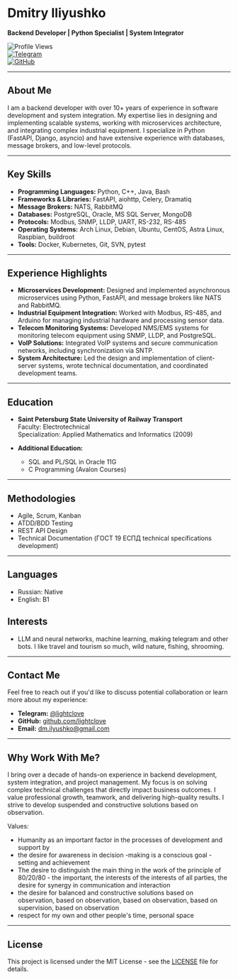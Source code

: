 # Dmitry Iliyushko  
**Backend Developer | Python Specialist | System Integrator**

![Profile Views](https://komarev.com/ghpvc/?username=lightclove&color=blue)  
[![Telegram](https://img.shields.io/badge/Telegram-@lightclove-blue)](https://t.me/lightclove)  
[![GitHub](https://img.shields.io/badge/GitHub-lightclove-green)](https://github.com/lightclove)

---

## **About Me**
I am a backend developer with over 10+ years of experience in software development and system integration. My expertise lies in designing and implementing scalable systems, working with microservices architecture, and integrating complex industrial equipment. I specialize in Python (FastAPI, Django, asyncio) and have extensive experience with databases, message brokers, and low-level protocols.

---

## **Key Skills**
- **Programming Languages:** Python, C++, Java, Bash  
- **Frameworks & Libraries:** FastAPI, aiohttp, Celery, Dramatiq  
- **Message Brokers:** NATS, RabbitMQ  
- **Databases:** PostgreSQL, Oracle, MS SQL Server, MongoDB  
- **Protocols:** Modbus, SNMP, LLDP, UART, RS-232, RS-485  
- **Operating Systems:** Arch Linux, Debian, Ubuntu, CentOS, Astra Linux, Raspbian, buildroot 
- **Tools:** Docker, Kubernetes, Git, SVN, pytest  

---

## **Experience Highlights**
- **Microservices Development:** Designed and implemented asynchronous microservices using Python, FastAPI, and message brokers like NATS and RabbitMQ.  
- **Industrial Equipment Integration:** Worked with Modbus, RS-485, and Arduino for managing industrial hardware and processing sensor data.  
- **Telecom Monitoring Systems:** Developed NMS/EMS systems for monitoring telecom equipment using SNMP, LLDP, and PostgreSQL.  
- **VoIP Solutions:** Integrated VoIP systems and secure communication networks, including synchronization via SNTP.  
- **System Architecture:** Led the design and implementation of client-server systems, wrote technical documentation, and coordinated development teams.  

---

## **Education**
- **Saint Petersburg State University of Railway Transport**  
  Faculty: Electrotechnical  
  Specialization: Applied Mathematics and Informatics (2009)  

- **Additional Education:**  
  - SQL and PL/SQL in Oracle 11G  
  - C Programming (Avalon Courses)  

---

## **Methodologies**
- Agile, Scrum, Kanban  
- ATDD/BDD Testing  
- REST API Design  
- Technical Documentation (ГОСТ 19 ЕСПД technical specifications development)  

---

## **Languages**
- Russian: Native  
- English: B1    


## **Interests**
- LLM and neural networks, machine learning, making telegram and other bots. I like travel and tourism so much, wild nature, fishing, shrooming.
---

## **Contact Me**
Feel free to reach out if you'd like to discuss potential collaboration or learn more about my experience:  
- **Telegram:** [@lightclove](https://t.me/lightclove)  
- **GitHub:** [github.com/lightclove](https://github.com/lightclove)  
- **Email:** dm.ilyushko@gmail.com 

---

## **Why Work With Me?**
I bring over a decade of hands-on experience in backend development, system integration, and project management. My focus is on solving complex technical challenges that directly impact business outcomes. I value professional growth, teamwork, and delivering high-quality results.
I strive to develop suspended and constructive solutions based on observation. 

Values: 
- Humanity as an important factor in the processes of development and support by 
- the desire for awareness in decision -making is a conscious goal -setting and achievement 
- The desire to distinguish the main thing in the work of the principle of 80/20/80 - the important, the interests of the interests of all parties, the desire for synergy in communication and interaction 
- the desire for balanced and constructive solutions based on observation, based on observation, based on observation, based on supervision, based on observation 
- respect for my own and other people's time, personal space
---

## **License**
This project is licensed under the MIT License - see the [LICENSE](LICENSE) file for details.
